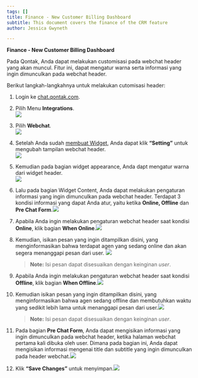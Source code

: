 ```yaml
---
tags: []
title: Finance - New Customer Billing Dashboard
subtitle: This document covers the finance of the CRM feature
author: Jessica Gwyneth

---
```

**Finance - New Customer Billing Dashboard**

Pada Qontak, Anda dapat melakukan customisasi pada webchat header yang akan muncul. Fitur ini, dapat mengatur warna serta informasi yang ingin dimunculkan pada webchat header.

Berikut langkah-langkahnya untuk melakukan cutomisasi header:

 1. Login ke [chat.qontak.com](http://chat.qontak.com).
 2. Pilih Menu **Integrations**.  
    ![](/uploads/1.png)
 3. Pilih **Webchat**.  
    ![](/uploads/2.png)
 4. Setelah Anda sudah [membuat Widget](https://support.qontak.com/docs/omnichannel/integration/integration-mengintegrasikan-whatsapp/), Anda dapat klik **“Setting”** untuk mengubah tampilan webchat header.  
    ![](/uploads/3.png)
 5. Kemudian pada bagian widget appearance, Anda dapt mengatur warna dari widget header.  
    ![](/uploads/4.png)
 6. Lalu pada bagian Widget Content, Anda dapat melakukan pengaturan informasi yang ingin dimunculkan pada webchat header. Terdapat 3 kondisi informasi yang dapat Anda atur, yaitu ketika **Online, Offline** dan **Pre Chat Form**.![](/uploads/5.png)
 7. Apabila Anda ingin melakukan pengaturan webchat header saat kondisi **Online**, klik bagian **When Online**.![](/uploads/6.png)
 8. Kemudian, isikan pesan yang ingin ditampilkan disini, yang menginformasikan bahwa terdapat agen yang sedang online dan akan segera menanggapi pesan dari user. ![](/uploads/7.png)

    > **Note:** Isi pesan dapat disesuaikan dengan keinginan _user_.
 9. Apabila Anda ingin melakukan pengaturan webchat header saat kondisi **Offline**, klik bagian **When Offline**.![](/uploads/8.png)
10. Kemudian isikan pesan yang ingin ditampilkan disini, yang menginformasikan bahwa agen sedang offline dan membutuhkan waktu yang sedikit lebih lama untuk menanggapi pesan dari user.![](/uploads/9.png)

    > **Note:** Isi pesan dapat disesuaikan dengan keinginan _user_.
11. Pada bagian **Pre Chat Form**, Anda dapat mengisikan informasi yang ingin dimunculkan pada webchat header, ketika halaman webchat pertama kali dibuka oleh user. Dimana pada bagian ini, Anda dapat mengisikan informasi mengenai title dan subtitle yang ingin dimunculkan pada header webchat.![](/uploads/10.png)
12. Klik **“Save Changes”** untuk menyimpan.![](/uploads/11-1.png)